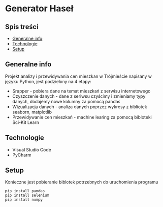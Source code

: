 # Generator Haseł

## Spis treści
* [Generalne info](#generalne-info)
* [Technologie](#technologie)
* [Setup](#testy)


## Generalne info
Projekt analizy i przewidywania cen mieszkan w Trójmieście napisany w języku Python, jest podzielony na 4 etapy:
* Srapper - pobiera dane na temat mieszkań z serwisu internetowego
* Czyszczenie danych - dane z seriwsu czyścimy i zmieniamy typy danych, dodajemy nowe kolumny za pomocą pandas
* Wizualizacja danych - analiza danych poprzez wykresy z bibliotek seaborn, matplotlib
* Przewidywanie cen mieszkań - machine learing za pomocą bibloteki Sci-Kit Learn

## Technologie
* Visual Studio Code
* PyCharm

## Setup
Konieczne jest pobieranie biblotek potrzebnych do uruchomienia programu

```
pip install pandas
pip install selenium
pip install numpy
```
